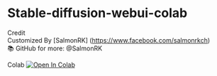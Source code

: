 # Stable-diffusion-webui-colab

Credit <br>
Customized By [SalmonRK] (https://www.facebook.com/salmonrkch) <br>
📚 GitHub for more: @SalmonRK <br>

Colab
[![Open In Colab](https://colab.research.google.com/assets/colab-badge.svg)](https://colab.research.google.com/github/Kimyobu/Stable-diffusion-webui-colab/blob/main/colab.ipynb)